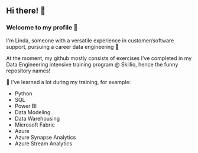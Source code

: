 ## Hi there! 👋

<!--
**liulma/liulma** is a ✨ _special_ ✨ repository because its `README.md` (this file) appears on your GitHub profile.

Here are some ideas to get you started:

- 🔭 I’m currently working on ...
- 🌱 I’m currently learning ...
- 👯 I’m looking to collaborate on ...
- 🤔 I’m looking for help with ...
- 💬 Ask me about ...
- 📫 How to reach me: ...
- 😄 Pronouns: ...
- ⚡ Fun fact: ...
-->

### Welcome to my profile 🌟

I'm Linda, someone with a versatile experience in customer/software support, pursuing a career data engineering 🚀

At the moment, my github mostly consists of exercises I've completed in my Data Engineering intensive training program @ Skillio, hence the funny repository names!

📍 I've learned a lot during my training, for example:
* Python
* SQL
* Power BI
* Data Modeling
* Data Warehousing
* Microsoft Fabric
* Azure
* Azure Synapse Analytics
* Azure Stream Analytics
